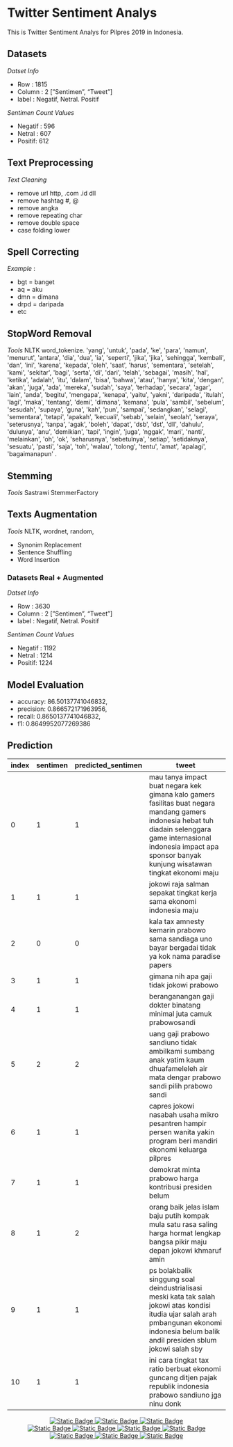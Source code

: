 # Twitter Sentiment Analys
This is Twitter Sentiment Analys for Pilpres 2019 in Indonesia.

## Datasets
*Datset Info*
- Row : 1815
- Column : 2 [”Sentimen”, “Tweet”]
- label : Negatif, Netral. Positif

*Sentimen Count Values*
- Negatif : 596
- Netral : 607
- Positif: 612

## Text Preprocessing
*Text Cleaning*
- remove url http, .com .id dll
- remove hashtag #, @
- remove angka
- remove repeating char
- remove double space
- case folding lower

## Spell Correcting
*Example* :
- bgt = banget
- aq = aku
- dmn = dimana
- drpd = daripada
- etc

## StopWord Removal
*Tools* NLTK word_tokenize.
'yang', 'untuk', 'pada', 'ke', 'para', 'namun', 'menurut', 'antara', 'dia', 'dua', 'ia', 'seperti', 'jika', 'jika', 'sehingga', 'kembali', 'dan', 'ini', 'karena', 'kepada', 'oleh', 'saat', 'harus', 'sementara', 'setelah', 'kami', 'sekitar', 'bagi', 'serta', 'di', 'dari', 'telah', 'sebagai', 'masih', 'hal', 'ketika', 'adalah', 'itu', 'dalam', 'bisa', 'bahwa', 'atau', 'hanya', 'kita', 'dengan', 'akan', 'juga', 'ada', 'mereka', 'sudah', 'saya', 'terhadap', 'secara', 'agar', 'lain', 'anda', 'begitu', 'mengapa', 'kenapa', 'yaitu', 'yakni', 'daripada', 'itulah', 'lagi', 'maka', 'tentang', 'demi', 'dimana', 'kemana', 'pula', 'sambil', 'sebelum', 'sesudah', 'supaya', 'guna', 'kah', 'pun', 'sampai', 'sedangkan', 'selagi', 'sementara', 'tetapi', 'apakah', 'kecuali', 'sebab', 'selain', 'seolah', 'seraya', 'seterusnya', 'tanpa', 'agak', 'boleh', 'dapat', 'dsb', 'dst', 'dll', 'dahulu', 'dulunya', 'anu', 'demikian', 'tapi', 'ingin', 'juga', 'nggak', 'mari', 'nanti', 'melainkan', 'oh', 'ok', 'seharusnya', 'sebetulnya', 'setiap', 'setidaknya', 'sesuatu', 'pasti', 'saja', 'toh', 'walau', 'tolong', 'tentu', 'amat', 'apalagi', 'bagaimanapun' .

## Stemming
*Tools* Sastrawi 
StemmerFactory

## Texts Augmentation
*Tools* NLTK, wordnet, random,
- Synonim Replacement
- Sentence Shuffling
- Word Insertion

### Datasets Real + Augmented
*Datset Info*
- Row : 3630
- Column : 2 [”Sentimen”, “Tweet”]
- label : Negatif, Netral. Positif

*Sentimen Count Values*
- Negatif : 1192
- Netral : 1214
- Positif: 1224

## Model Evaluation
- accuracy: 86.50137741046832,
- precision: 0.866572171963956,
- recall: 0.8650137741046832,
- f1: 0.8649952077269386

## Prediction

|index|sentimen|predicted_sentimen|tweet|
|---|---|---|---|
|0|1|1|mau tanya impact buat negara kek gimana kalo gamers fasilitas buat negara mandang gamers indonesia hebat tuh diadain selenggara game internasional indonesia impact apa sponsor banyak kunjung wisatawan tingkat ekonomi maju|
|1|1|1|jokowi raja salman sepakat tingkat kerja sama ekonomi indonesia maju|
|2|0|0|kala tax amnesty kemarin prabowo sama sandiaga uno bayar bergadai tidak ya kok nama paradise papers|
|3|1|1|gimana nih apa gaji tidak jokowi prabowo|
|4|1|1|beranganangan gaji dokter binatang minimal juta camuk prabowosandi|
|5|2|2|uang gaji prabowo sandiuno tidak ambilkami sumbang anak yatim kaum dhuafameleleh air mata dengar prabowo sandi pilih prabowo sandi|
|6|1|1|capres jokowi nasabah usaha mikro pesantren hampir persen wanita yakin program beri mandiri ekonomi keluarga pilpres|
|7|1|1|demokrat minta prabowo harga kontribusi presiden belum|
|8|1|2|orang baik jelas islam baju putih kompak mula satu rasa saling harga hormat lengkap bangsa pikir maju depan jokowi khmaruf amin|
|9|1|1|ps bolakbalik singgung soal deindustrialisasi meski kata tak salah jokowi atas kondisi itudia ujar salah arah pmbangunan ekonomi indonesia belum balik andil presiden sblum jokowi salah sby|
|10|1|1|ini cara tingkat tax ratio berbuat ekonomi guncang ditjen pajak republik indonesia prabowo sandiuno jga ninu donk|


<div align="center" margin=auto>
<a href="https://www.python.org/"><img alt="Static Badge" src="https://img.shields.io/badge/-Python-green?style=flat&logo=python">
</a>
<a href="https://www.python.org/"><img alt="Static Badge" src="https://img.shields.io/badge/-Jupyter-green?style=flat&logo=jupyter">
</a>
<a href="https://www.python.org/"><img alt="Static Badge" src="https://img.shields.io/badge/-Colab-green?style=flat&logo=colab">
</a>
  <br>
  <a href="https://github.com/zanuura"><img alt="Static Badge" src="https://img.shields.io/badge/-Github-white?style=flat&logo=github&logoColor=black">
</a>
<a href="mailto:hammdmob@gmail.com"><img alt="Static Badge" src="https://img.shields.io/badge/-Gmail-white?style=flat&logo=gmail">
</a>
<a href="https://dev.to/zanuura"><img alt="Static Badge" src="https://img.shields.io/badge/-Dev-white?style=flat&logo=dev">
</a>
<a href="https://stackoverflow.com/users/zanuura"><img alt="Static Badge" src="https://img.shields.io/badge/-Stackoverflow-white?style=flat&logo=stackoverflow">
</a>
<a href="https://kaggle.com/hammamkusuma"><img alt="Static Badge" src="https://img.shields.io/badge/-Kaggle-white?style=flat&logo=kaggle">
</a>
<a href="https://instagram.com/hammdmob"><img alt="Static Badge" src="https://img.shields.io/badge/-Instagram-white?style=flat&logo=instagram">
</a>
<a href="https://medium.com/hammam"><img alt="Static Badge" src="https://img.shields.io/badge/-Medium-white?style=flat&logo=medium&logoColor=black">
</a>
</div>














